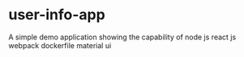 # user-info-app
A simple demo application showing the capability of
node js
react js
webpack
dockerfile
material ui
